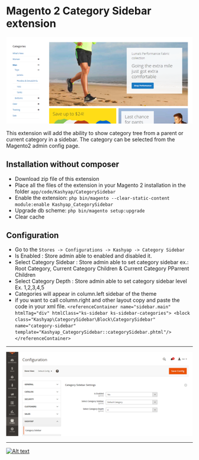# Magento 2 Category Sidebar extension
![Alt text](header.png?raw=true "Magento2 Category Sidebar")

This extension will add the ability to show category tree from a parent or current category in a sidebar. The category can be selected from the Magento2 admin config page.

## Installation without composer
* Download zip file of this extension
* Place all the files of the extension in your Magento 2 installation in the folder `app/code/Kashyap/CategorySidebar`
* Enable the extension: `php bin/magento --clear-static-content module:enable Kashyap_CategorySidebar`
* Upgrade db scheme: `php bin/magento setup:upgrade`
* Clear cache

## Configuration
* Go to the `Stores -> Configurations -> Kashyap -> Category Sidebar`
* Is Enabled : Store admin able to enabled and disabled it.
* Select Category Sidebar : Store admin able to set category sidebar ex.: Root Category, Current Category Children & Current Category PParrent Children
* Select Category Depth : Store admin able to set category sidebar level Ex. 1,2,3,4,5
* Categories will appear in column.left sidebar of the theme
* if you want to call column.right and other layout copy and paste the code in your xml file.
 `<referenceContainer name="sidebar.main" htmlTag="div" htmlClass="ks-sidebar ks-sidebar-categories">
            <block class="Kashyap\CategorySidebar\Block\CategorySidebar" name="category-sidebar" template="Kashyap_CategorySidebar::categorySidebar.phtml"/>
        </referenceContainer>`

---

![Alt text](Config.png?raw=true "Magento2 Category Sidebar Configuration")

---

[![Alt text](https://www.kashyapsoftware.com/pub/media/logo/stores/1/ks_logo.png "kashyapsoftware.com")](https://www.kashyapsoftware.com/)
